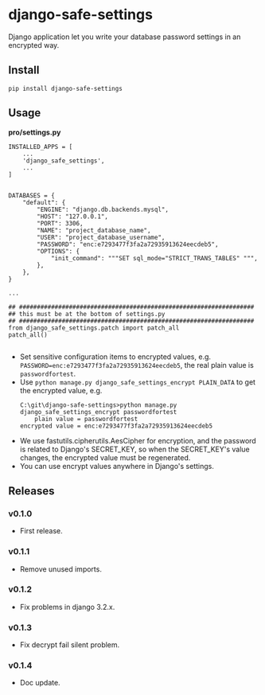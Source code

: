 # django-safe-settings

Django application let you write your database password settings in an encrypted way.


## Install

```
pip install django-safe-settings
```


## Usage

**pro/settings.py**

```
INSTALLED_APPS = [
    ...
    'django_safe_settings',
    ...
]


DATABASES = {
    "default": {
        "ENGINE": "django.db.backends.mysql",
        "HOST": "127.0.0.1",
        "PORT": 3306,
        "NAME": "project_database_name",
        "USER": "project_database_username",
        "PASSWORD": "enc:e7293477f3fa2a72935913624eecdeb5",
        "OPTIONS": {
            "init_command": """SET sql_mode="STRICT_TRANS_TABLES" """,
        },
    },
}

...

## ##################################################################
## this must be at the bottom of settings.py
## ##################################################################
from django_safe_settings.patch import patch_all
patch_all()


```

- Set sensitive configuration items to encrypted values, e.g. `PASSWORD=enc:e7293477f3fa2a72935913624eecdeb5`, the real plain value is `passwordfortest`.
- Use `python manage.py django_safe_settings_encrypt PLAIN_DATA` to get the encrypted value, e.g.
    ```
    C:\git\django-safe-settings>python manage.py django_safe_settings_encrypt passwordfortest
        plain value = passwordfortest
    encrypted value = enc:e7293477f3fa2a72935913624eecdeb5
    ```
- We use fastutils.cipherutils.AesCipher for encryption, and the password is related to Django's SECRET_KEY, so when the SECRET_KEY's value changes, the encrypted value must be regenerated.
- You can use encrypt values anywhere in Django's settings.

## Releases

### v0.1.0

- First release.

### v0.1.1

- Remove unused imports.

### v0.1.2

- Fix problems in django 3.2.x.

### v0.1.3

- Fix decrypt fail silent problem.

### v0.1.4

- Doc update.
